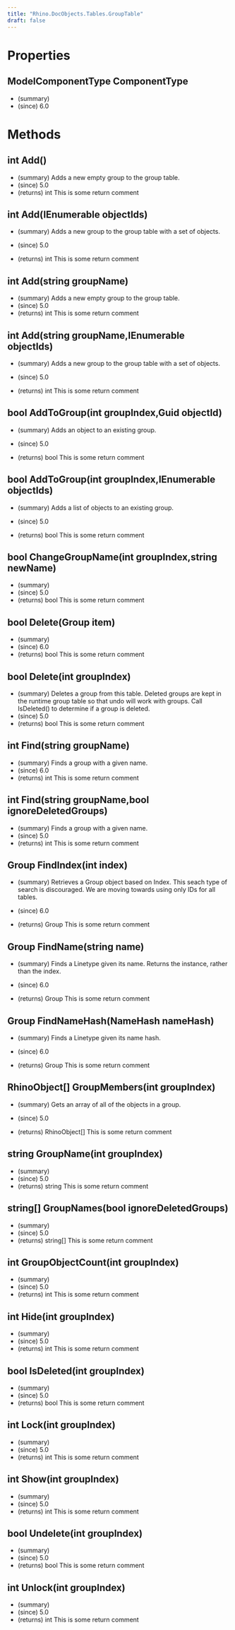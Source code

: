 ```yaml
---
title: "Rhino.DocObjects.Tables.GroupTable"
draft: false
---
```


# Properties
## ModelComponentType ComponentType
- (summary) 
- (since) 6.0
# Methods
## int Add()
- (summary) Adds a new empty group to the group table.
- (since) 5.0
- (returns) int This is some return comment
## int Add(IEnumerable<Guid> objectIds)
- (summary) 
       Adds a new group to the group table with a set of objects.
       
- (since) 5.0
- (returns) int This is some return comment
## int Add(string groupName)
- (summary) Adds a new empty group to the group table.
- (since) 5.0
- (returns) int This is some return comment
## int Add(string groupName,IEnumerable<Guid> objectIds)
- (summary) 
       Adds a new group to the group table with a set of objects.
       
- (since) 5.0
- (returns) int This is some return comment
## bool AddToGroup(int groupIndex,Guid objectId)
- (summary) 
       Adds an object to an existing group.
       
- (since) 5.0
- (returns) bool This is some return comment
## bool AddToGroup(int groupIndex,IEnumerable<Guid> objectIds)
- (summary) 
       Adds a list of objects to an existing group.
       
- (since) 5.0
- (returns) bool This is some return comment
## bool ChangeGroupName(int groupIndex,string newName)
- (summary) 
- (since) 5.0
- (returns) bool This is some return comment
## bool Delete(Group item)
- (summary) 
- (since) 6.0
- (returns) bool This is some return comment
## bool Delete(int groupIndex)
- (summary) 
       Deletes a group from this table.
       Deleted groups are kept in the runtime group table so that undo
       will work with groups.  Call IsDeleted() to determine if a group is deleted.
- (since) 5.0
- (returns) bool This is some return comment
## int Find(string groupName)
- (summary) Finds a group with a given name.
- (since) 6.0
- (returns) int This is some return comment
## int Find(string groupName,bool ignoreDeletedGroups)
- (summary) Finds a group with a given name.
- (since) 5.0
- (returns) int This is some return comment
## Group FindIndex(int index)
- (summary) 
       Retrieves a Group object based on Index. This seach type of search is discouraged.
       We are moving towards using only IDs for all tables.
       
- (since) 6.0
- (returns) Group This is some return comment
## Group FindName(string name)
- (summary) 
       Finds a Linetype given its name. Returns the instance, rather than the index.
       
- (since) 6.0
- (returns) Group This is some return comment
## Group FindNameHash(NameHash nameHash)
- (summary) 
       Finds a Linetype given its name hash.
       
- (since) 6.0
- (returns) Group This is some return comment
## RhinoObject[] GroupMembers(int groupIndex)
- (summary) 
       Gets an array of all of the objects in a group.
       
- (since) 5.0
- (returns) RhinoObject[] This is some return comment
## string GroupName(int groupIndex)
- (summary) 
- (since) 5.0
- (returns) string This is some return comment
## string[] GroupNames(bool ignoreDeletedGroups)
- (summary) 
- (since) 5.0
- (returns) string[] This is some return comment
## int GroupObjectCount(int groupIndex)
- (summary) 
- (since) 5.0
- (returns) int This is some return comment
## int Hide(int groupIndex)
- (summary) 
- (since) 5.0
- (returns) int This is some return comment
## bool IsDeleted(int groupIndex)
- (summary) 
- (since) 5.0
- (returns) bool This is some return comment
## int Lock(int groupIndex)
- (summary) 
- (since) 5.0
- (returns) int This is some return comment
## int Show(int groupIndex)
- (summary) 
- (since) 5.0
- (returns) int This is some return comment
## bool Undelete(int groupIndex)
- (summary) 
- (since) 5.0
- (returns) bool This is some return comment
## int Unlock(int groupIndex)
- (summary) 
- (since) 5.0
- (returns) int This is some return comment
